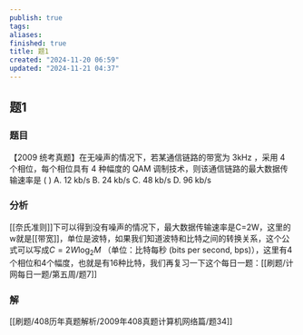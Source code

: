 ```yaml
---
publish: true
tags: 
aliases: 
finished: true
title: 题1
created: "2024-11-20 06:59"
updated: "2024-11-21 04:37"
---
```

## 题1
### 题目
【2009 统考真题】在无噪声的情况下，若某通信链路的带宽为 $3\mathrm{{kHz}}$ ，采用 4 个相位，每个相位具有 4 种幅度的 QAM 调制技术，则该通信链路的最大数据传输速率是 ( )
A. ${12}\mathrm{\;{kb}}/\mathrm{s}$ 
B. ${24}\mathrm{\;{kb}}/\mathrm{s}$ 
C. ${48}\mathrm{\;{kb}}/\mathrm{s}$ 
D. ${96}\mathrm{\;{kb}}/\mathrm{s}$
### 分析
[[奈氏准则]]下可以得到没有噪声的情况下，最大数据传输速率是C=2W，这里的w就是[[带宽]]，单位是波特，如果我们知道波特和比特之间的转换关系，这个公式可以写成$C = 2W \log_2 M$ （单位：比特每秒 (bits per second, bps)），这里有4个相位和4个幅度，也就是有16种比特，我们再复习一下这个每日一题：[[刷题/计网每日一题/第五周/题7]]
### 解
[[刷题/408历年真题解析/2009年408真题计算机网络篇/题34]]
